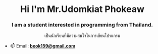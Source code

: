<h1 align="center">Hi I'm Mr.Udomkiat Phokeaw</h1>
<h3 align="center">I am a student interested in programming from Thailand.</h3>
<p align="center">เป็นนักเรียนที่มีความสนใจในการเขียนโปรแกรม</p>


- 📫 Email: **beok159@gmail.com**


 

 


 

 
  
 



 

